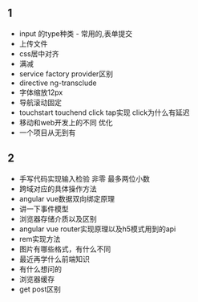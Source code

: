 ## 1

+ input 的type种类 - 常用的,表单提交
+ 上传文件
+ css居中对齐
+ 满减
+ service factory provider区别
+ directive ng-transclude
+ 字体缩放12px
+ 导航滚动固定
+ touchstart touchend click tap实现 click为什么有延迟
+ 移动和web开发上的不同 优化
+ 一个项目从无到有


## 2

- 手写代码实现输入检验 非零 最多两位小数
- 跨域对应的具体操作方法
- angular vue数据双向绑定原理
- 讲一下事件模型
- 浏览器存储介质以及区别
- angular vue router实现原理以及h5模式用到的api
- rem实现方法
- 图片有哪些格式，有什么不同
- 最近再学什么前端知识
- 有什么想问的
- 浏览器缓存
- get post区别

​